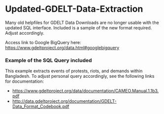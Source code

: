 # Updated-GDELT-Data-Extraction
Many old helpfiles for GDELT Data Downloads are no longer usable with the updated SQL interface. Included is a sample of the new format required. Adjust accordingly. 

Access link to Google BigQuery here: https://www.gdeltproject.org/data.html#googlebigquery

### Example of the SQL Query included

This example extracts events of protests, riots, and demands within Bangladesh. To adjust personal query accordingly, see the following links for documentation:
- https://www.gdeltproject.org/data/documentation/CAMEO.Manual.1.1b3.pdf
- http://data.gdeltproject.org/documentation/GDELT-Data_Format_Codebook.pdf

